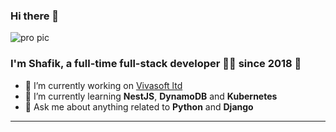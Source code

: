 ### Hi there 👋

 ![pro pic](https://komarev.com/ghpvc/?username=shafikshaon&&style=flat-square&color=green)

### I'm Shafik, a full-time full-stack developer 👨‍💻 since 2018 🚀

- 🔭 I’m currently working on [Vivasoft ltd](https://www.vivasoftltd.com/)
- 🌱 I’m currently learning **NestJS**, **DynamoDB** and **Kubernetes**
- 💬 Ask me about anything related to **Python** and **Django**

<hr/>